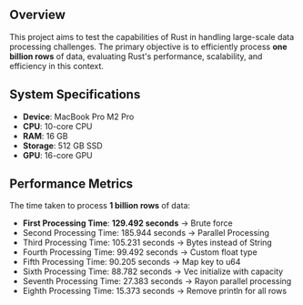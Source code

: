 ## Overview

This project aims to test the capabilities of Rust in handling large-scale data processing challenges. The primary objective is to efficiently process **one billion rows** of data, evaluating Rust's performance, scalability, and efficiency in this context.

## System Specifications

- **Device**: MacBook Pro M2 Pro
- **CPU**: 10-core CPU
- **RAM**: 16 GB
- **Storage**: 512 GB SSD
- **GPU**: 16-core GPU

## Performance Metrics

The time taken to process **1 billion rows** of data:

- **First Processing Time**: **129.492 seconds** -> Brute force
- Second Processing Time: 185.944 seconds -> Parallel Processing
- Third Processing Time: 105.231 seconds -> Bytes instead of String
- Fourth Processing Time: 99.492 seconds -> Custom float type
- Fifth Processing Time: 90.205 seconds -> Map key to u64
- Sixth Processing Time: 88.782 seconds -> Vec initialize with capacity
- Seventh Processing Time: 27.383 seconds -> Rayon parallel processing
- Eighth Processing Time: 15.373 seconds -> Remove println for all rows
